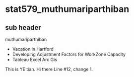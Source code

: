 # stat579_muthumariparthiban
## sub header

muthumariparthiban

- Vacation in Hartford
- Developing Adjustment Factors for WorkZone Capacity
- Tableau Excel Arc Gis

This is YE tian.
Hi there
Line #12, change 1.
